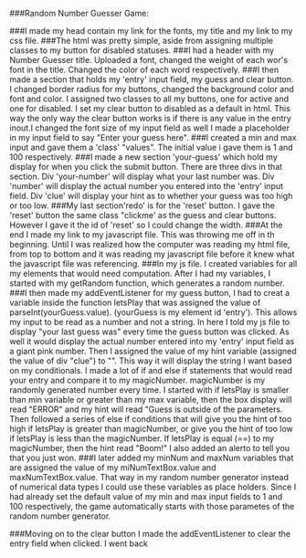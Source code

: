 ###Random Number Guesser Game:

###I made my head contain my link for the fonts, my title and my link to my css file.
###The html was pretty simple, aside from assigning multiple classes to my button for disabled statuses. 
###I had a header with my Number Guesser title. Uploaded a font, changed the weight of each wor's font in the title. Changed the color of each word respectively. 
###I then made a section that holds my 'entry' input field, my guess and clear button. I changed border radius for my buttons, changed the background color and font and color. I assigned two classes to all my buttons, one for active and one for disabled. I set my clear button to disabled as a default in html. This way the only way the clear button works is if there is any value in the entry inout.I changed the font size of my input field as well I made a placeholder in my input field to say "Enter your guess here".
###I created a min and max input and gave them a 'class' "values". The initial value i gave them is 1 and 100 respectively. 
###I made a new section 'your-guess' which hold my display for when you click the submit button. There are three divs in that section. Div 'your-number' will display what your last number was. Div 'number' will display the actual number you entered into the 'entry' input field. Div 'clue' will display your hint as to whether your guess was too high or too low.
###My last section'redo' is for the 'reset' button. I gave the 'reset' button the same class "clickme' as the guess and clear buttons. However I gave it the id of 'reset' so I could change the width. 
###At the end I made my link to my javascript file. This was throwing me off in th beginning. Until I was realized how the computer was reading my html file, from top to bottom and it was reading my javascript file before it knew what the javascript file was referencing. 
###In my js file. I created variables for all my elements that would need computation. After I had my variables, I started with my getRandom function, which generates a random number. 
###I then made my addEventListener for my guess button, I had to creat a variable inside the function letsPlay that was assigned the value of parseInt(yourGuess.value). (yourGuess is my element id 'entry'). This allows my input to be read as a number and not a string. In here I told my js file to display "your last guess was" every time the guess button was clicked. As well it would display the actual number entered into my 'entry' input field as a giant pink number. Then I assigned the value of my hint variable (assigned the value of div "clue") to "". This way it will display the string I want based on my conditionals. I made a lot of if and else if statements that would read your entry and compare it to my magicNumber. magicNumber is my randomly generated number every time. I started with if letsPlay is smaller than min variable or greater than my max variable, then the box display will read "ERROR" and my hint will read "Guess is outside of the parameters. Then followed a series of else if conditions that will give you the hint of too high if letsPlay is greater than magicNumber, or give you the hint of too low if letsPlay is less than the magicNumber. If letsPlay is equal (==) to my magicNumber, then the hint read "Boom!" I also added an alerto to tell you that you just won.
###I later added my minNum and maxNum variables that are assigned the value of my miNumTextBox.value and maxNumTextBox.value. That way in my random number generator instead of numerical data types I could use these variables as place holders. Since I had already set the default value of my min and max input fields to 1 and 100 respectively, the game automatically starts with those parametes of the random number generator.

###Moving on to the clear button I made the addEventListener to clear the entry field when clicked. I went back
